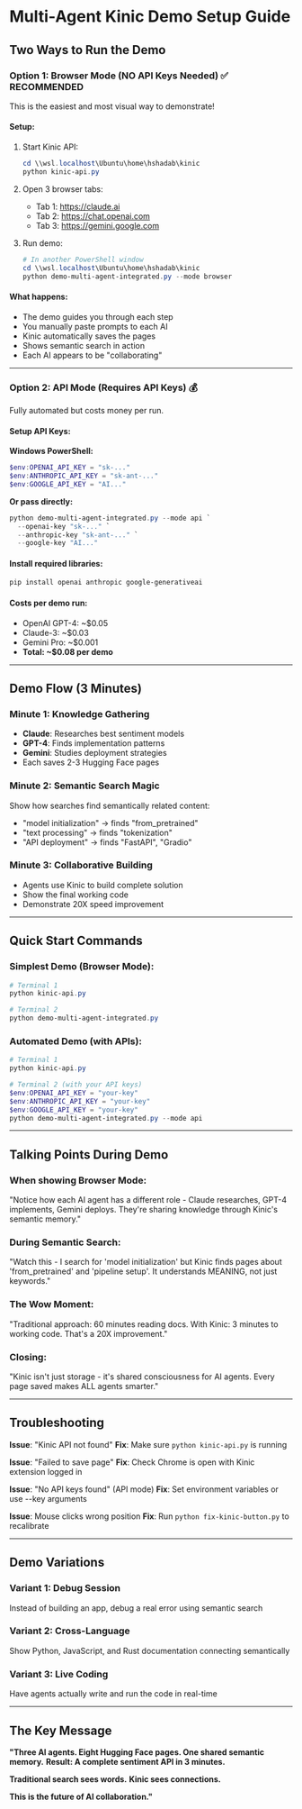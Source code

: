 # Multi-Agent Kinic Demo Setup Guide

## Two Ways to Run the Demo

### Option 1: Browser Mode (NO API Keys Needed) ✅ RECOMMENDED
This is the easiest and most visual way to demonstrate!

#### Setup:
1. Start Kinic API:
   ```powershell
   cd \\wsl.localhost\Ubuntu\home\hshadab\kinic
   python kinic-api.py
   ```

2. Open 3 browser tabs:
   - Tab 1: https://claude.ai
   - Tab 2: https://chat.openai.com
   - Tab 3: https://gemini.google.com

3. Run demo:
   ```powershell
   # In another PowerShell window
   cd \\wsl.localhost\Ubuntu\home\hshadab\kinic
   python demo-multi-agent-integrated.py --mode browser
   ```

#### What happens:
- The demo guides you through each step
- You manually paste prompts to each AI
- Kinic automatically saves the pages
- Shows semantic search in action
- Each AI appears to be "collaborating"

---

### Option 2: API Mode (Requires API Keys) 💰
Fully automated but costs money per run.

#### Setup API Keys:

**Windows PowerShell:**
```powershell
$env:OPENAI_API_KEY = "sk-..."
$env:ANTHROPIC_API_KEY = "sk-ant-..."
$env:GOOGLE_API_KEY = "AI..."
```

**Or pass directly:**
```powershell
python demo-multi-agent-integrated.py --mode api `
  --openai-key "sk-..." `
  --anthropic-key "sk-ant-..." `
  --google-key "AI..."
```

#### Install required libraries:
```bash
pip install openai anthropic google-generativeai
```

#### Costs per demo run:
- OpenAI GPT-4: ~$0.05
- Claude-3: ~$0.03
- Gemini Pro: ~$0.001
- **Total: ~$0.08 per demo**

---

## Demo Flow (3 Minutes)

### Minute 1: Knowledge Gathering
- **Claude**: Researches best sentiment models
- **GPT-4**: Finds implementation patterns
- **Gemini**: Studies deployment strategies
- Each saves 2-3 Hugging Face pages

### Minute 2: Semantic Search Magic
Show how searches find semantically related content:
- "model initialization" → finds "from_pretrained"
- "text processing" → finds "tokenization"
- "API deployment" → finds "FastAPI", "Gradio"

### Minute 3: Collaborative Building
- Agents use Kinic to build complete solution
- Show the final working code
- Demonstrate 20X speed improvement

---

## Quick Start Commands

### Simplest Demo (Browser Mode):
```powershell
# Terminal 1
python kinic-api.py

# Terminal 2
python demo-multi-agent-integrated.py
```

### Automated Demo (with APIs):
```powershell
# Terminal 1
python kinic-api.py

# Terminal 2 (with your API keys)
$env:OPENAI_API_KEY = "your-key"
$env:ANTHROPIC_API_KEY = "your-key"
$env:GOOGLE_API_KEY = "your-key"
python demo-multi-agent-integrated.py --mode api
```

---

## Talking Points During Demo

### When showing Browser Mode:
"Notice how each AI agent has a different role - Claude researches, GPT-4 implements, Gemini deploys. They're sharing knowledge through Kinic's semantic memory."

### During Semantic Search:
"Watch this - I search for 'model initialization' but Kinic finds pages about 'from_pretrained' and 'pipeline setup'. It understands MEANING, not just keywords."

### The Wow Moment:
"Traditional approach: 60 minutes reading docs. With Kinic: 3 minutes to working code. That's a 20X improvement."

### Closing:
"Kinic isn't just storage - it's shared consciousness for AI agents. Every page saved makes ALL agents smarter."

---

## Troubleshooting

**Issue**: "Kinic API not found"
**Fix**: Make sure `python kinic-api.py` is running

**Issue**: "Failed to save page"
**Fix**: Check Chrome is open with Kinic extension logged in

**Issue**: "No API keys found" (API mode)
**Fix**: Set environment variables or use --key arguments

**Issue**: Mouse clicks wrong position
**Fix**: Run `python fix-kinic-button.py` to recalibrate

---

## Demo Variations

### Variant 1: Debug Session
Instead of building an app, debug a real error using semantic search

### Variant 2: Cross-Language
Show Python, JavaScript, and Rust documentation connecting semantically

### Variant 3: Live Coding
Have agents actually write and run the code in real-time

---

## The Key Message

**"Three AI agents. Eight Hugging Face pages. One shared semantic memory.**
**Result: A complete sentiment API in 3 minutes.**

**Traditional search sees words.**
**Kinic sees connections.**

**This is the future of AI collaboration."**